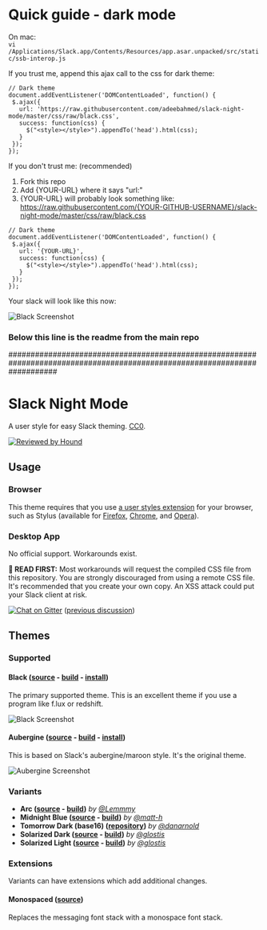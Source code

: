 # Quick guide - dark mode

On mac:  
`vi /Applications/Slack.app/Contents/Resources/app.asar.unpacked/src/static/ssb-interop.js`

If you trust me, append this ajax call to the css for dark theme:
```
// Dark theme
document.addEventListener('DOMContentLoaded', function() {
 $.ajax({
   url: 'https://raw.githubusercontent.com/adeebahmed/slack-night-mode/master/css/raw/black.css',
   success: function(css) {
     $("<style></style>").appendTo('head').html(css);
   }
 });
});
```

If you don't trust me: (recommended) 
1. Fork this repo
2. Add {YOUR-URL} where it says "url:"
3. {YOUR-URL} will probably look something like: https://raw.githubusercontent.com/{YOUR-GITHUB-USERNAME}/slack-night-mode/master/css/raw/black.css
```
// Dark theme
document.addEventListener('DOMContentLoaded', function() {
 $.ajax({
   url: '{YOUR-URL}',
   success: function(css) {
     $("<style></style>").appendTo('head').html(css);
   }
 });
});
```



Your slack will look like this now:  

![Black Screenshot](https://userstyles.org/style_screenshots/117475_after.png)


### Below this line is the readme from the main repo
###########################################################################################################################


# Slack Night Mode
A user style for easy Slack theming. [CC0](http://creativecommons.org/publicdomain/zero/1.0/).

[![Reviewed by Hound](https://img.shields.io/badge/Reviewed_by-Hound-8E64B0.svg)](https://houndci.com)

## Usage

### Browser

This theme requires that you use [a user styles extension](https://github.com/openstyles/stylus/wiki/Stylish-Alternatives) for your browser, such as Stylus (available for [Firefox](https://addons.mozilla.org/en-US/firefox/addon/styl-us/), [Chrome](https://chrome.google.com/webstore/detail/stylus/clngdbkpkpeebahjckkjfobafhncgmne), and [Opera](https://addons.opera.com/en/extensions/details/stylus/)).

### Desktop App

No official support. Workarounds exist.

**🛑 READ FIRST:** Most workarounds will request the compiled CSS file from this repository. You are strongly discouraged from using a remote CSS file. It's recommended that you create your own copy. An XSS attack could put your Slack client at risk.

[![Chat on Gitter](https://badges.gitter.im/laCour/slack-night-mode.png)](https://gitter.im/slack-night-mode/Lobby?utm_source=share-link&utm_medium=link&utm_campaign=share-link) ([previous discussion](https://github.com/laCour/slack-night-mode/issues/73#issuecomment-242707078))

## Themes

### Supported

#### Black ([source](scss/main.scss) - [build](css/black.css) - [install](https://userstyles.org/styles/117475/slack-night-mode-black))

The primary supported theme. This is an excellent theme if you use a program like f.lux or redshift.

![Black Screenshot](https://userstyles.org/style_screenshots/117475_after.png)

#### Aubergine ([source](scss/themes/_aubergine.scss) - [build](css/variants/aubergine.css) - [install](https://userstyles.org/styles/101971/slack-night-mode))

This is based on Slack's aubergine/maroon style. It's the original theme.

![Aubergine Screenshot](https://userstyles.org/style_screenshots/101971_after.png)

### Variants

* **Arc ([source](scss/themes/_arc-dark.scss) - [build](css/variants/arc-dark.css))** _by [@Lemmmy](https://github.com/Lemmmy)_
* **Midnight Blue ([source](scss/themes/_midnight-blue.scss) - [build](css/variants/midnight-blue.css))** _by [@matt-h](https://github.com/matt-h)_
* **Tomorrow Dark (base16) ([repository](https://github.com/danarnold/slack-night-mode))** _by [@danarnold](https://github.com/danarnold)_
* **Solarized Dark ([source](scss/themes/_solarized-dark.scss) - [build](css/variants/solarized-dark.css))** _by [@glostis](https://github.com/glostis)_
* **Solarized Light ([source](scss/themes/_solarized-light.scss) - [build](css/variants/solarized-light.css))** _by [@glostis](https://github.com/glostis)_

### Extensions

Variants can have extensions which add additional changes.

#### Monospaced ([source](scss/themes/_monospaced.scss))

Replaces the messaging font stack with a monospace font stack.
